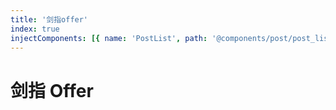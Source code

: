 ```yaml
---
title: '剑指offer'
index: true
injectComponents: [{ name: 'PostList', path: '@components/post/post_list.vue' }]
---
```


<p align='center'>
  <h1>剑指 Offer</h1>
</p>

<PostList wrap='sword_to_offer'/>
